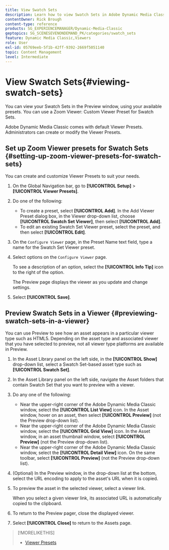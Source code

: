 ```yaml
---
title: View Swatch Sets
description: Learn how to view Swatch Sets in Adobe Dynamic Media Classic.
contentOwner: Rick Brough
content-type: reference
products: SG_EXPERIENCEMANAGER/Dynamic-Media-Classic
geptopics: SG_SCENESEVENONDEMAND_PK/categories/swatch_sets
feature: Dynamic Media Classic,Viewers
role: User
exl-id: 05769eeb-5f1b-42ff-9392-2669f5051140
topic: Content Management
level: Intermediate
---
```

# View Swatch Sets{#viewing-swatch-sets}

You can view your Swatch Sets in the Preview window, using your available presets. You can use a Zoom Viewer: Custom Viewer Preset for Swatch Sets.

Adobe Dynamic Media Classic comes with default Viewer Presets. Administrators can create or modify the Viewer Presets.

## Set up Zoom Viewer presets for Swatch Sets {#setting-up-zoom-viewer-presets-for-swatch-sets}

You can create and customize Viewer Presets to suit your needs.

1. On the Global Navigation bar, go to **[!UICONTROL Setup]** > **[!UICONTROL Viewer Presets]**.
1. Do one of the following:

    * To create a preset, select **[!UICONTROL Add]**. In the Add Viewer Preset dialog box, in the Viewer drop-down list, choose **[!UICONTROL Swatch Set Viewer]**, then select **[!UICONTROL Add]**.
    * To edit an existing Swatch Set Viewer preset, select the preset, and then select **[!UICONTROL Edit]**.

1. On the `Configure Viewer` page, in the Preset Name text field, type a name for the Swatch Set Viewer preset.
1. Select options on the `Configure Viewer` page.

   To see a description of an option, select the **[!UICONTROL Info Tip]** icon to the right of the option.

   The Preview page displays the viewer as you update and change settings.

1. Select **[!UICONTROL Save]**.

## Preview Swatch Sets in a Viewer {#previewing-swatch-sets-in-a-viewer}

You can use Preview to see how an asset appears in a particular viewer type such as HTML5. Depending on the asset type and associated viewer that you have selected to preview, not all viewer type platforms are available in Preview.

1. In the Asset Library panel on the left side, in the **[!UICONTROL Show]** drop-down list, select a Swatch Set-based asset type such as **[!UICONTROL Swatch Set]**.
1. In the Asset Library panel on the left side, navigate the Asset folders that contain Swatch Set that you want to preview with a viewer.
1. Do any one of the following:

    * Near the upper-right corner of the Adobe Dynamic Media Classic window, select the **[!UICONTROL List View]** icon. In the Asset window, hover on an asset, then select **[!UICONTROL Preview]** (not the Preview drop-down list).
    * Near the upper-right corner of the Adobe Dynamic Media Classic window, select the **[!UICONTROL Grid View]** icon. In the Asset window, in an asset thumbnail window, select **[!UICONTROL Preview]** (not the Preview drop-down list).
    * Near the upper-right corner of the Adobe Dynamic Media Classic window, select the **[!UICONTROL Detail View]** icon. On the same toolbar, select **[!UICONTROL Preview]** (not the Preview drop-down list).

1. (Optional) In the Preview window, in the drop-down list at the bottom, select the URL encoding to apply to the asset's URL when it is copied.
1. To preview the asset in the selected viewer, select a viewer link.

   When you select a given viewer link, its associated URL is automatically copied to the clipboard.

1. To return to the Preview pager, close the displayed viewer.
1. Select **[!UICONTROL Close]** to return to the Assets page.

>[!MORELIKETHIS]
>
>* [Viewer Presets](application-setup.md#viewer_presets)
